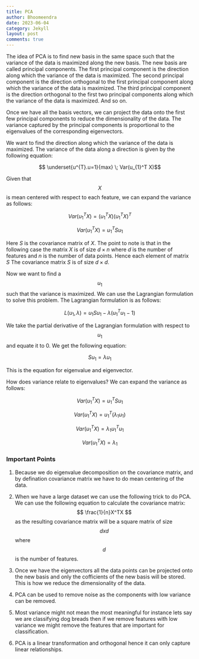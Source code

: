```yaml
---
title: PCA
author: Bhoomeendra 
date: 2023-06-04
category: Jekyll
layout: post
comments: true
---
```

The idea of PCA is to find new basis in the same space such that the variance of the data is maximized along the new basis. The new basis are called principal components. The first principal component is the direction along which the variance of the data is maximized. The second principal component is the direction orthogonal to the first principal component along which the variance of the data is maximized. The third principal component is the direction orthogonal to the first two principal components along which the variance of the data is maximized. And so on.

Once we have all the basis vectors, we can project the data onto the first few principal components to reduce the dimensionality of the data. The variance captured by the principal components is proportional to the eigenvalues of the corresponding eigenvectors.

We want to find the direction along which the variance of the data is maximized. The variance of the data along a direction is given by the following equation:

$$ \underset{u^{T}.u=1}{max} \; Var(u_{1}^T X)$$

Given that $$X$$ is mean centered with respect to each feature, we can expand the variance as follows:

$$ Var(u_{1}^T X) = (u_{1}^T X)(u_{1}^T X)^{T} $$

$$ Var(u_{1}^T X) = u_{1}^{T}Su_{1} $$

Here $S$ is the covariance matrix of $X$. The point to note is that in the following case the matrix $X$ is of size $d \times n$ where $d$ is the number of features and $n$ is the number of data points. Hence each element of matrix $S$ The covariance matrix $S$ is of size $d \times d$.

Now we want to find a $$u_{1}$$ such that the variance is maximized. We can use the Lagrangian formulation to solve this problem. The Lagrangian formulation is as follows:

$$ L(u_{1},\lambda) = u_{1}Su_{1} - \lambda(u_{1}^T u_{1} - 1) $$

We take the partial derivative of the Lagrangian formulation with respect to $$u_{1}$$ and equate it to 0. We get the following equation:

$$ Su_{1} = \lambda u_{1} $$

This is the equation for eigenvalue and eigenvector.

How does variance relate to eigenvalues? We can expand the variance as follows:

$$ Var(u_{1}^T X) = u_{1}^{T}Su_{1} $$

$$ Var(u_{1}^T X) = u_{1}^{T}(\lambda_{1} u_{1}) $$

$$ Var(u_{1}^T X) = \lambda_{1} u_{1}^{T}u_{1} $$

$$ Var(u_{1}^T X) = \lambda_{1} $$


### Important Points
1. Because we do eigenvalue decomposition on the covariance matrix, and by defination covariance matrix we have to do mean centering of the data.

2. When we have a large dataset we can use the following trick to do PCA. We can use the following equation to calculate the covariance matrix:$$ \frac{1}{n}X^TX $$
as the resulting covariance matrix will be a square matrix of size $$dxd$$ where $$d$$ is the number of features. 

3. Once we have the eigenvectors all the data points can be projected onto the new basis and only the cofficients of the new basis will be stored. This is how we reduce the dimensionality of the data.

4. PCA can be used to remove noise as the components with low variance can be removed.

5. Most variance might not mean the most meaningful for instance lets say we are classifying dog breads then if we remove features with low variance we might remove the features that are important for classification.

6. PCA is a linear transformation and orthogonal hence it can only capture linear relationships.